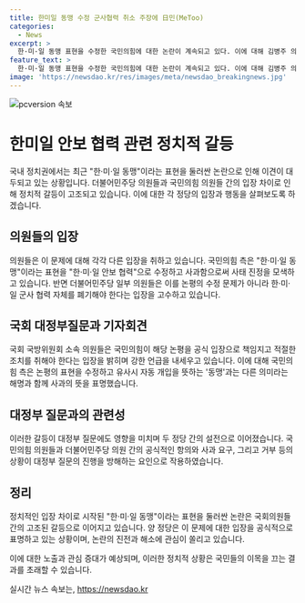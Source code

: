```yaml
---
title: 한미일 동맹 수정 군사협력 취소 주장에 日민(MeToo)
categories:
  - News
excerpt: >
  한·미·일 동맹 표현을 수정한 국민의힘에 대한 논란이 계속되고 있다. 이에 대해 김병주 의원은 정신 나간 국민의힘 의원들이라고 비판하며 물의를 빚었고, 민주당 일부 의원들은 이를 논평 정정으로 인정하지 않고 한·미·일 군사 협력을 폐기하라고 주장했다. 국민의힘 대변인은 사과와 수정을 했지만, 이에 대해 국민의힘 의원들과 민주당 의원들 간 갈등이 심화되고 있다.
feature_text: >
  한·미·일 동맹 표현을 수정한 국민의힘에 대한 논란이 계속되고 있다. 이에 대해 김병주 의원은 정신 나간 국민의힘 의원들이라고 비판하며 물의를 빚었고, 민주당 일부 의원들은 이를 논평 정정으로 인정하지 않고 한·미·일 군사 협력을 폐기하라고 주장했다. 국민의힘 대변인은 사과와 수정을 했지만, 이에 대해 국민의힘 의원들과 민주당 의원들 간 갈등이 심화되고 있다.
image: 'https://newsdao.kr/res/images/meta/newsdao_breakingnews.jpg'
---
```


<p><img src="https://newsdao.kr/res/images/meta/newsdao_breakingnews.jpg" alt="pcversion 속보" /></p>

<h1>한미일 안보 협력 관련 정치적 갈등</h1>

<p>국내 정치권에서는 최근 "한·미·일 동맹"이라는 표현을 둘러싼 논란으로 인해 이견이 대두되고 있는 상황입니다. 더불어민주당 의원들과 국민의힘 의원들 간의 입장 차이로 인해 정치적 갈등이 고조되고 있습니다. 이에 대한 각 정당의 입장과 행동을 살펴보도록 하겠습니다. </p>

<h2>의원들의 입장</h2>

<p>의원들은 이 문제에 대해 각각 다른 입장을 취하고 있습니다. 국민의힘 측은 "한·미·일 동맹"이라는 표현을 "한·미·일 안보 협력"으로 수정하고 사과함으로써 사태 진정을 모색하고 있습니다. 반면 더불어민주당 일부 의원들은 이를 논평의 수정 문제가 아니라 한·미·일 군사 협력 자체를 폐기해야 한다는 입장을 고수하고 있습니다. </p>

<h2>국회 대정부질문과 기자회견</h2>

<p>국회 국방위원회 소속 의원들은 국민의힘이 해당 논평을 공식 입장으로 책임지고 적절한 조치를 취해야 한다는 입장을 밝히며 강한 언급을 내세우고 있습니다. 이에 대해 국민의힘 측은 논평의 표현을 수정하고 유사시 자동 개입을 뜻하는 '동맹'과는 다른 의미라는 해명과 함께 사과의 뜻을 표명했습니다.</p>

<h2>대정부 질문과의 관련성</h2>

<p>이러한 갈등이 대정부 질문에도 영향을 미치며 두 정당 간의 설전으로 이어졌습니다. 국민의힘 의원들과 더불어민주당 의원 간의 공식적인 항의와 사과 요구, 그리고 거부 등의 상황이 대정부 질문의 진행을 방해하는 요인으로 작용하였습니다.</p>

<h2>정리</h2>

<p>정치적인 입장 차이로 시작된 "한·미·일 동맹"이라는 표현을 둘러싼 논란은 국회의원들 간의 고조된 갈등으로 이어지고 있습니다. 양 정당은 이 문제에 대한 입장을 공식적으로 표명하고 있는 상황이며, 논란의 진전과 해소에 관심이 쏠리고 있습니다.</p>

<p>이에 대한 노출과 관심 증대가 예상되며, 이러한 정치적 상황은 국민들의 이목을 끄는 결과를 초래할 수 있습니다.</p>
실시간 뉴스 속보는, <a href="https://newsdao.kr" rel="dofollow">https://newsdao.kr</a>


